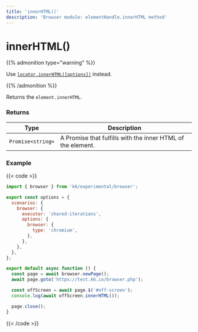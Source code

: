 ```yaml
---
title: 'innerHTML()'
description: 'Browser module: elementHandle.innerHTML method'
---
```


# innerHTML()

{{% admonition type="warning" %}}

Use [`locator.innerHTML([options])`](https://grafana.com/docs/k6/<K6_VERSION>/javascript-api/k6-experimental/browser/locator/innerhtml/) instead.

{{% /admonition %}}

Returns the `element.innerHTML`.

### Returns

| Type              | Description                                                 |
| ----------------- | ----------------------------------------------------------- |
| `Promise<string>` | A Promise that fulfills with the inner HTML of the element. |

### Example

{{< code >}}

```javascript
import { browser } from 'k6/experimental/browser';

export const options = {
  scenarios: {
    browser: {
      executor: 'shared-iterations',
      options: {
        browser: {
          type: 'chromium',
        },
      },
    },
  },
};

export default async function () {
  const page = await browser.newPage();
  await page.goto('https://test.k6.io/browser.php');

  const offScreen = await page.$('#off-screen');
  console.log(await offScreen.innerHTML());

  page.close();
}
```

{{< /code >}}

